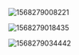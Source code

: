 ![1568279008221](C:\Users\Administrator\AppData\Roaming\Typora\typora-user-images\1568279008221.png)

![1568279018435](C:\Users\Administrator\AppData\Roaming\Typora\typora-user-images\1568279018435.png)

![1568279034442](C:\Users\Administrator\AppData\Roaming\Typora\typora-user-images\1568279034442.png)

